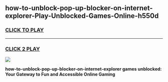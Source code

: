 
## how-to-unblock-pop-up-blocker-on-internet-explorer-Play-Unblocked-Games-Online-h550d
<h3>
<a href="https://premium76.site?title=how-to-unblock-pop-up-blocker-on-internet-explorer&ref=25A">CLICK TO PLAY</a></h3>
<hr>

<h3>
<a href="https://premium76.site?title=how-to-unblock-pop-up-blocker-on-internet-explorer&ref=25A">CLICK 2 PLAY</a>
  
</h3>

<a href="https://premium76.site?title=how-to-unblock-pop-up-blocker-on-internet-explorer&ref=25A"><img src="https://clearcache.store/games.png"></a>


**how-to-unblock-pop-up-blocker-on-internet-explorer games unblocked: Your Gateway to Fun and Accessible Online Gaming**
